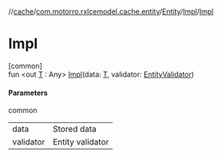 //[cache](../../../../index.md)/[com.motorro.rxlcemodel.cache.entity](../../index.md)/[Entity](../index.md)/[Impl](index.md)/[Impl](-impl.md)

# Impl

[common]\
fun &lt;out [T](index.md) : Any&gt; [Impl](-impl.md)(data: [T](index.md), validator: [EntityValidator](../../-entity-validator/index.md))

#### Parameters

common

| | |
|---|---|
| data | Stored data |
| validator | Entity validator |

